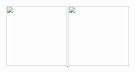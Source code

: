 <!--
**fanlide/fanlide** is a ✨ _special_ ✨ repository because its `README.md` (this file) appears on your GitHub profile.

Here are some ideas to get you started:

- 🔭 I’m currently working on ...
- 🌱 I’m currently learning ...
- 👯 I’m looking to collaborate on ...
- 🤔 I’m looking for help with ...
- 💬 Ask me about ...
- 📫 How to reach me: ...
- 😄 Pronouns: ...
- ⚡ Fun fact: ...
-->
<div>
  <a href="https://github.com/mapleafgo" >
    <img height="160px" art="Mapleafgo's Github Stats" src="https://github-readme-stats.vercel.app/api?username=mapleafgo&show_icons=true&theme=vue-dark&&count_private=true&hide_title=true" />
  </a>
  <a href="https://github.com/mapleafgo" >
    <img height="160px" art="Top Langs" src="https://github-readme-stats.vercel.app/api/top-langs/?username=mapleafgo&layout=compact&hide=c%2B%2B&theme=vue-dark" />
  </a>
</div>


